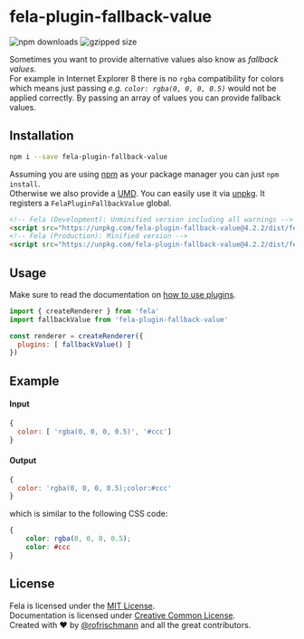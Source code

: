 # fela-plugin-fallback-value


<img alt="npm downloads" src="https://img.shields.io/npm/dm/fela-plugin-fallback-value.svg">
<img alt="gzipped size" src="https://img.shields.io/badge/gzipped-0.92kb-brightgreen.svg">

Sometimes you want to provide alternative values also know as *fallback values*. <br>
For example in Internet Explorer 8 there is no `rgba` compatibility for colors which means just passing *e.g. `color: rgba(0, 0, 0, 0.5)`* would not be applied correctly.
By passing an array of values you can provide fallback values.

## Installation
```sh
npm i --save fela-plugin-fallback-value
```
Assuming you are using [npm](https://www.npmjs.com) as your package manager you can just `npm install`.<br>
Otherwise we also provide a [UMD](https://github.com/umdjs/umd). You can easily use it via [unpkg](https://unpkg.com/). It registers a `FelaPluginFallbackValue` global.
```HTML
<!-- Fela (Development): Unminified version including all warnings -->
<script src="https://unpkg.com/fela-plugin-fallback-value@4.2.2/dist/fela-plugin-fallback-value.js"></script>
<!-- Fela (Production): Minified version -->
<script src="https://unpkg.com/fela-plugin-fallback-value@4.2.2/dist/fela-plugin-fallback-value.min.js"></script>
```

## Usage
Make sure to read the documentation on [how to use plugins](http://fela.js.org/docs/advanced/Plugins.html).

```javascript
import { createRenderer } from 'fela'
import fallbackValue from 'fela-plugin-fallback-value'

const renderer = createRenderer({
  plugins: [ fallbackValue() ]
})
```

## Example

#### Input
```javascript
{
  color: [ 'rgba(0, 0, 0, 0.5)', '#ccc']
}
```
#### Output
```javascript
{
  color: 'rgba(0, 0, 0, 0.5);color:#ccc'
}
```
which is similar to the following CSS code:
```CSS
{
	color: rgba(0, 0, 0, 0.5);
	color: #ccc
}
```

## License
Fela is licensed under the [MIT License](http://opensource.org/licenses/MIT).<br>
Documentation is licensed under [Creative Common License](http://creativecommons.org/licenses/by/4.0/).<br>
Created with ♥ by [@rofrischmann](http://rofrischmann.de) and all the great contributors.
